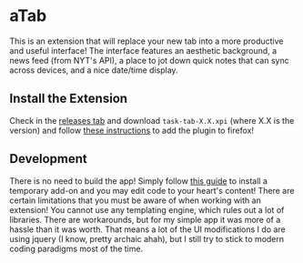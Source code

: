 # aTab

This is an extension that will replace your new tab into a more productive and useful interface! The interface features an aesthetic background, a news feed (from NYT's API), a place to jot down quick notes that can sync across devices, and a nice date/time display.

## Install the Extension

Check in the [releases tab](https://github.com/MichaelZhao21/task-tab/releases) and download `task-tab-X.X.xpi` (where X.X is the version) and follow [these instructions](https://extensionworkshop.com/documentation/publish/distribute-sideloading/) to add the plugin to firefox!

## Development

There is no need to build the app! Simply follow [this guide](https://extensionworkshop.com/documentation/develop/temporary-installation-in-firefox/) to install a temporary add-on and you may edit code to your heart's content! There are certain limitations that you must be aware of when working with an extension! You cannot use any templating engine, which rules out a lot of libraries. There are workarounds, but for my simple app it was more of a hassle than it was worth. That means a lot of the UI modifications I do are using jquery (I know, pretty archaic ahah), but I still try to stick to modern coding paradigms most of the time.
